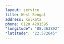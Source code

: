 ```yaml
---
layout: service
title: West Bengal
address: Kolkata
phone: 0120 4291595
"longitude": "88.363892"
"latitude": "22.572645"
---
```

